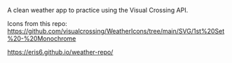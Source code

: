 A clean weather app to practice using the Visual Crossing API.

Icons from this repo: https://github.com/visualcrossing/WeatherIcons/tree/main/SVG/1st%20Set%20-%20Monochrome

https://eris6.github.io/weather-repo/